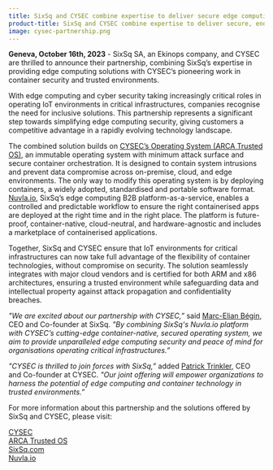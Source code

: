 ```yaml
---
title: SixSq and CYSEC combine expertise to deliver secure edge computing solution
product-title: SixSq and CYSEC combine expertise to deliver secure, end-to-end edge computing solution targeting critical infrastructure IoT market
image: cysec-partnership.png
---
```


**Geneva, October 16th, 2023** - SixSq SA, an Ekinops company, and CYSEC are thrilled to announce their partnership, combining SixSq’s expertise in providing edge computing solutions with CYSEC’s pioneering work in container security and trusted environments.

With edge computing and cyber security taking increasingly critical roles in operating IoT environments in critical infrastructures, companies recognise the need for inclusive solutions. This partnership represents a significant step towards simplifying edge computing security, giving customers a competitive advantage in a rapidly evolving technology landscape.

The combined solution builds on [CYSEC’s Operating System (ARCA Trusted OS)](https://www.cysec.com/arca/), an immutable operating system with minimum attack surface and secure container orchestration. It is designed to contain system intrusions and prevent data compromise across on-premise, cloud, and edge environments. The only way to modify this operating system is by deploying containers, a widely adopted, standardised and portable software format. [Nuvla.io]((/platform)), SixSq’s edge computing B2B platform-as-a-service, enables a controlled and predictable workflow to ensure the right containerised apps are deployed at the right time and in the right place. The platform is future-proof, container-native, cloud-neutral, and hardware-agnostic and includes a marketplace of containerised applications. 

Together, SixSq and CYSEC ensure that IoT environments for critical infrastructures can now take full advantage of the flexibility of container technologies, without compromise on security. The solution seamlessly integrates with major cloud vendors and is certified for both ARM and x86 architectures, ensuring a trusted environment while safeguarding data and intellectual property against attack propagation and confidentiality breaches.

_"We are excited about our partnership with CYSEC,”_ said [Marc-Elian Bégin](https://www.linkedin.com/in/mebster/), CEO and Co-founder at SixSq. _"By combining SixSq's Nuvla.io platform with CYSEC’s cutting-edge container-native, secured operating system, we aim to provide unparalleled edge computing security and peace of mind for organisations operating critical infrastructures.”_

_"CYSEC is thrilled to join forces with SixSq,”_ added [Patrick Trinkler](https://www.linkedin.com/in/patrick-trinkler-4416412/), CEO and Co-founder at CYSEC. _"Our joint offering will empower organizations to harness the potential of edge computing and container technology in trusted environments.”_

For more information about this partnership and the solutions offered by SixSq and CYSEC, please visit:

[CYSEC](https://www.cysec.com/)
 <br/>
[ARCA Trusted OS](https://www.cysec.com/arca/)
<br/>
[SixSq.com](https://sixsq.com/)
<br/>
[Nuvla.io](/platform)






